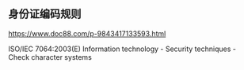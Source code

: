 ## 身份证编码规则
https://www.doc88.com/p-9843417133593.html

ISO/IEC 7064:2003(E)
Information technology - Security techniques - Check character systems


